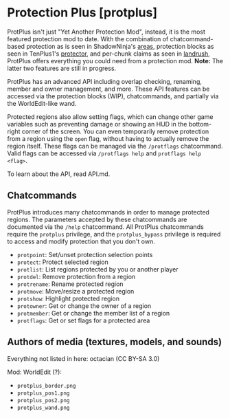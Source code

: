 Protection Plus [protplus]
==========================

ProtPlus isn't just "Yet Another Protection Mod", instead, it is the most featured protection mod to date. With the combination of chatcommand-based protection as is seen in ShadowNinja's [areas](https://forum.minetest.net/viewtopic.php?t=7239), protection blocks as seen in TenPlus1's [protector](https://github.com/tenplus1/protector), and per-chunk claims as seen in [landrush](https://forum.minetest.net/viewtopic.php?id=4799), ProtPlus offers everything you could need from a protection mod. **Note:** The latter two features are still in progress.

ProtPlus has an advanced API including overlap checking, renaming, member and owner management, and more. These API features can be accessed via the protection blocks (WIP), chatcommands, and partially via the WorldEdit-like wand.

Protected regions also allow setting flags, which can change other game variables such as preventing damage or showing an HUD in the bottom-right corner of the screen. You can even temporarily remove protection from a region using the `open` flag, without having to actually remove the region itself. These flags can be managed via the `/protflags` chatcommand. Valid flags can be accessed via `/protflags help` and `protflags help <flag>`.

To learn about the API, read API.md.

Chatcommands
------------

ProtPlus introduces many chatcommands in order to manage protected regions. The parameters accepted by these chatcommands are documented via the `/help` chatcommand. All ProtPlus chatcommands require the `protplus` privilege, and the `protplus_bypass` privilege is required to access and modify protection that you don't own.

* `protpoint`: Set/unset protection selection points
* `protect`: Protect selected region
* `protlist`: List regions protected by you or another player
* `protdel`: Remove protection from a region
* `protrename`: Rename protected region
* `protmove`: Move/resize a protected region
* `protshow`: Highlight protected region
* `protowner`: Get or change the owner of a region
* `protmember`: Get or change the member list of a region
* `protflags`: Get or set flags for a protected area

Authors of media (textures, models, and sounds)
-----------------------------------------------
Everything not listed in here:
octacian (CC BY-SA 3.0)

Mod: WorldEdit (?):
* `protplus_border.png`
* `protplus_pos1.png`
* `protplus_pos2.png`
* `protplus_wand.png`